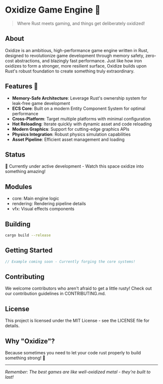 # Oxidize Game Engine 🦀

> Where Rust meets gaming, and things get deliberately oxidized!

## About

Oxidize is an ambitious, high-performance game engine written in Rust, designed to revolutionize game development through memory safety, zero-cost abstractions, and blazingly fast performance. Just like how iron oxidizes to form a stronger, more resilient surface, Oxidize builds upon Rust's robust foundation to create something truly extraordinary.

## Features 🚀

- **Memory-Safe Architecture**: Leverage Rust's ownership system for leak-free game development
- **ECS Core**: Built on a modern Entity Component System for optimal performance
- **Cross-Platform**: Target multiple platforms with minimal configuration
- **Hot Reloading**: Iterate quickly with dynamic asset and code reloading
- **Modern Graphics**: Support for cutting-edge graphics APIs
- **Physics Integration**: Robust physics simulation capabilities
- **Asset Pipeline**: Efficient asset management and loading

## Status

🔨 Currently under active development - Watch this space oxidize into something amazing!

## Modules
- core: Main engine logic
- rendering: Rendering pipeline details
- vfx: Visual effects components

## Building

```bash
cargo build --release
```

## Getting Started

```rust
// Example coming soon - Currently forging the core systems!
```

## Contributing

We welcome contributors who aren't afraid to get a little rusty! Check out our contribution guidelines in CONTRIBUTING.md.

## License

This project is licensed under the MIT License - see the LICENSE file for details.

## Why "Oxidize"?

Because sometimes you need to let your code rust properly to build something strong! 💪

---

*Remember: The best games are like well-oxidized metal - they're built to last!*
